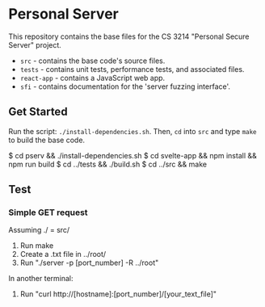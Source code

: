 
# Personal Server
This repository contains the base files for the CS 3214
"Personal Secure Server" project.

- `src` - contains the base code's source files.
- `tests` - contains unit tests, performance tests, and associated files.
- `react-app` - contains a JavaScript web app.
- `sfi` - contains documentation for the 'server fuzzing interface'.

## Get Started
Run the script: `./install-dependencies.sh`. Then, `cd` into `src` and type `make` to build the base code.

$ cd pserv && ./install-dependencies.sh
$ cd svelte-app && npm install && npm run build
$ cd ../tests && ./build.sh
$ cd ../src && make

## Test
### Simple GET request

Assuming ./ = src/
1. Run make
2. Create a .txt file in ../root/
3. Run "./server -p [port_number] -R ../root"

In another terminal:
1. Run "curl http://[hostname]:[port_number]/[your_text_file]"